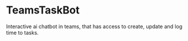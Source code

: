 # TeamsTaskBot
Interactive ai chatbot in teams, that has access to create, update and log time to tasks.
